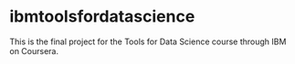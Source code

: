 # ibmtoolsfordatascience

This is the final project for the Tools for Data Science course through IBM on Coursera. 
